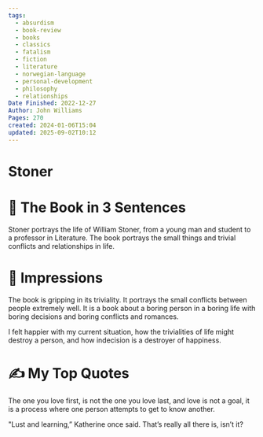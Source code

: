 ```yaml
---
tags:
  - absurdism
  - book-review
  - books
  - classics
  - fatalism
  - fiction
  - literature
  - norwegian-language
  - personal-development
  - philosophy
  - relationships
Date Finished: 2022-12-27
Author: John Williams
Pages: 270
created: 2024-01-06T15:04
updated: 2025-09-02T10:12
---
```

# Stoner

# 🚀 The Book in 3 Sentences

Stoner portrays the life of William Stoner, from a young man and student to a professor in Literature. The book portrays the small things and trivial conflicts and relationships in life. 
# 🎨 Impressions
The book is gripping in its triviality. It portrays the small conflicts between people extremely well. It is a book about a boring person in a boring life with boring decisions and boring conflicts and romances. 

I felt happier with my current situation, how the trivialities of life might destroy a person, and how indecision is a destroyer of happiness. 

# ✍️ My Top  Quotes
The one you love first, is not the one you love last, and love is not a goal, it is a process where one person attempts to get to know another.

"Lust and learning,” Katherine once said. That’s really all there is, isn’t it?


